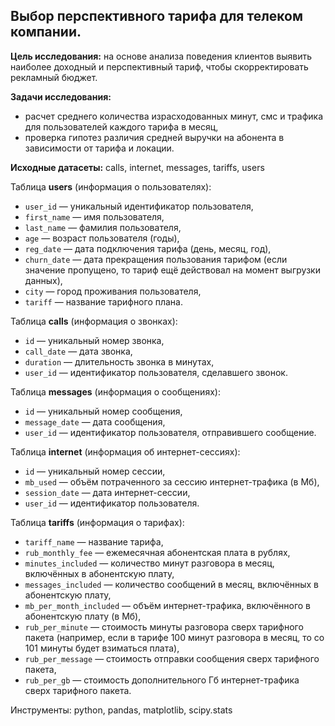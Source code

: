 ## Выбор перспективного тарифа для телеком компании.

**Цель исследования:** на основе анализа поведения клиентов выявить наиболее доходный и перспективный тариф, чтобы скорректировать рекламный бюджет.

**Задачи исследования:**
- расчет среднего количества израсходованных минут, смс и трафика для пользователей каждого тарифа в месяц,
- проверка гипотез различия средней выручки на абонента в зависимости от тарифа и локации.

**Исходные датасеты:** calls, internet, messages, tariffs, users

Таблица **users** (информация о пользователях):
- `user_id` — уникальный идентификатор пользователя,
- `first_name` — имя пользователя,
- `last_name` — фамилия пользователя,
- `age` — возраст пользователя (годы),
- `reg_date` — дата подключения тарифа (день, месяц, год), 
- `churn_date` — дата прекращения пользования тарифом (если значение пропущено, то тариф ещё действовал на момент выгрузки данных),
- `city` — город проживания пользователя,
- `tariff` — название тарифного плана.

Таблица **calls** (информация о звонках):
- `id` — уникальный номер звонка,
- `call_date` — дата звонка,
- `duration` — длительность звонка в минутах,
- `user_id` — идентификатор пользователя, сделавшего звонок.

Таблица **messages** (информация о сообщениях):
- `id` — уникальный номер сообщения,
- `message_date` — дата сообщения,
- `user_id` — идентификатор пользователя, отправившего сообщение.

Таблица **internet** (информация об интернет-сессиях):
- `id` — уникальный номер сессии,
- `mb_used` — объём потраченного за сессию интернет-трафика (в Мб),
- `session_date` — дата интернет-сессии,
- `user_id` — идентификатор пользователя.

Таблица **tariffs** (информация о тарифах):
- `tariff_name` — название тарифа,
- `rub_monthly_fee` — ежемесячная абонентская плата в рублях,
- `minutes_included` — количество минут разговора в месяц, включённых в абонентскую плату,
- `messages_included` — количество сообщений в месяц, включённых в абонентскую плату,
- `mb_per_month_included` — объём интернет-трафика, включённого в абонентскую плату (в Мб),
- `rub_per_minute` — стоимость минуты разговора сверх тарифного пакета (например, если в тарифе 100 минут разговора в месяц, то со 101 минуты будет взиматься плата),
- `rub_per_message` — стоимость отправки сообщения сверх тарифного пакета,
- `rub_per_gb` — стоимость дополнительного Гб интернет-трафика сверх тарифного пакета.


Инструменты: python, pandas, matplotlib, scipy.stats